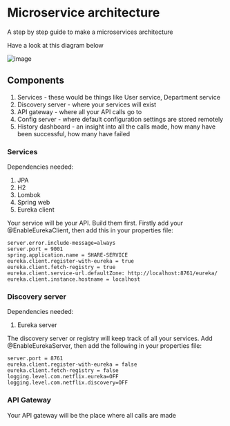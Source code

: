 # Microservice architecture
A step by step guide to make a microservices architecture

Have a look at this diagram below

![image](https://user-images.githubusercontent.com/33395236/187933464-9cf7f0eb-630b-4b1c-b7bf-d0662d90b515.png)

## Components
1. Services - these would be things like User service, Department service
2. Discovery server - where your services will exist
3. API gateway - where all your API calls go to
4. Config server - where default configuration settings are stored remotely
5. History dashboard - an insight into all the calls made, how many have been successful, how many have failed

### Services
Dependencies needed:
1. JPA
2. H2
3. Lombok
4. Spring web
5. Eureka client

Your service will be your API. Build them first. Firstly add your @EnableEurekaClient, then add this in your properties file:

```
server.error.include-message=always
server.port = 9001
spring.application.name = SHARE-SERVICE
eureka.client.register-with-eureka = true
eureka.client.fetch-registry = true
eureka.client.service-url.defaultZone: http://localhost:8761/eureka/
eureka.client.instance.hostname = localhost
```

### Discovery server
Dependencies needed:
1. Eureka server

The discovery server or registry will keep track of all your services. Add @EnableEurekaServer, then add the following in your properties file:

```
server.port = 8761
eureka.client.register-with-eureka = false
eureka.client.fetch-registry = false
logging.level.com.netflix.eureka=OFF
logging.level.com.netflix.discovery=OFF
```

### API Gateway

Your API gateway will be the place where all calls are made

####

